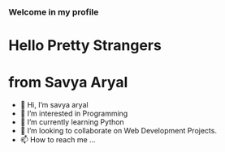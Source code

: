 ### Welcome in my profile
# Hello Pretty Strangers
# from Savya Aryal

- 👋 Hi, I’m savya aryal
- 👀 I’m interested in Programming
- 🌱 I’m currently learning Python
- 💞️ I’m looking to collaborate on Web Development Projects.
- 📫 How to reach me ...

<!---
savyaaryal/savyaaryal is a ✨ special ✨ repository because its `README.md` (this file) appears on your GitHub profile.
You can click the Preview link to take a look at your changes.
--->
